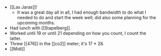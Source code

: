 - [[Las Jaras]]!
  - It was a great day all in all, I had enough bandwidth to do what I needed to do and start the week well; did also some planning for the upcoming months.
- Had lunch with [[Stapelberg]].
- Worked until 19 or until 21 depending on how you count, I count the latter.
- Threw [[476]] in the [[co2]] meter; it's 17 * 28.
- [[Midi]]

